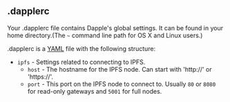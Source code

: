 .dapplerc
---------

Your .dapplerc file contains Dapple's global settings. It can be found in your home directory.(The `~` command line path for OS X and Linux users.)

.dapplerc is a [YAML](http://yaml.org/) file with the following structure:

* `ipfs` - Settings related to connecting to IPFS.
    * `host` - The hostname for the IPFS node. Can start with 'http://' or 'https://'.
    * `port` - This port on the IPFS node to connect to. Usually `80` or `8080` for read-only gateways and `5001` for full nodes.
